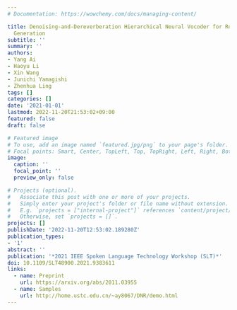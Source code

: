 ```yaml
---
# Documentation: https://wowchemy.com/docs/managing-content/

title: Denoising-and-Dereverberation Hierarchical Neural Vocoder for Robust Waveform
  Generation
subtitle: ''
summary: ''
authors:
- Yang Ai
- Haoyu Li
- Xin Wang
- Junichi Yamagishi
- Zhenhua Ling
tags: []
categories: []
date: '2021-01-01'
lastmod: 2022-11-20T21:53:02+09:00
featured: false
draft: false

# Featured image
# To use, add an image named `featured.jpg/png` to your page's folder.
# Focal points: Smart, Center, TopLeft, Top, TopRight, Left, Right, BottomLeft, Bottom, BottomRight.
image:
  caption: ''
  focal_point: ''
  preview_only: false

# Projects (optional).
#   Associate this post with one or more of your projects.
#   Simply enter your project's folder or file name without extension.
#   E.g. `projects = ["internal-project"]` references `content/project/deep-learning/index.md`.
#   Otherwise, set `projects = []`.
projects: []
publishDate: '2022-11-20T12:53:02.189280Z'
publication_types:
- '1'
abstract: ''
publication: '*2021 IEEE Spoken Language Technology Workshop (SLT)*'
doi: 10.1109/SLT48900.2021.9383611
links:
  - name: Preprint
    url: https://arxiv.org/abs/2011.03955
  - name: Samples
    url: http://home.ustc.edu.cn/~ay8067/DNR/demo.html
---
```

